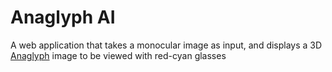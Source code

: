# Anaglyph AI
A web application that takes a monocular image as input, and displays a 3D [Anaglyph](https://en.wikipedia.org/wiki/Anaglyph_3D) image to be viewed with red-cyan glasses

